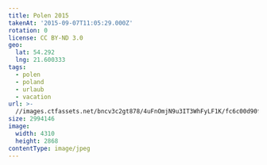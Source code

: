 ```yaml
---
title: Polen 2015
takenAt: '2015-09-07T11:05:29.000Z'
rotation: 0
license: CC BY-ND 3.0
geo:
  lat: 54.292
  lng: 21.600333
tags:
  - polen
  - poland
  - urlaub
  - vacation
url: >-
  //images.ctfassets.net/bncv3c2gt878/4uFnOmjN9u3IT3WhFyLF1K/fc6c00d90f443414e5c7dcf7c8f7061c/polen-2015_25931637966_o
size: 2994146
image:
  width: 4310
  height: 2868
contentType: image/jpeg
---
```



